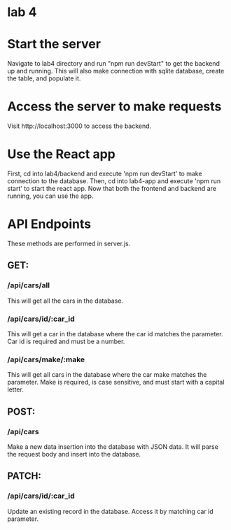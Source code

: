 # lab 4

# Start the server
Navigate to lab4 directory and run "npm run devStart" to get the backend up and running. This will also make connection with sqlite database, create the table, and populate it.

# Access the server to make requests
Visit http://localhost:3000 to access the backend.

# Use the React app
First, cd into lab4/backend and execute 'npm run devStart' to make connection to the database. 
Then, cd into lab4-app and execute 'npm run start' to start the react app.
Now that both the frontend and backend are running, you can use the app.

# API Endpoints
These methods are performed in server.js.
## GET:
### /api/cars/all
This will get all the cars in the database.
### /api/cars/id/:car_id
This will get a car in the database where the car id matches the parameter. Car id is required and must be a number.
### /api/cars/make/:make
This will get all cars in the database where the car make matches the parameter. Make is required, is case sensitive, and must start with a capital letter.

## POST:
### /api/cars
Make a new data insertion into the database with JSON data. It will parse the request body and insert into the database.

## PATCH:
### /api/cars/id/:car_id
Update an existing record in the database. Access it by matching car id parameter. 
